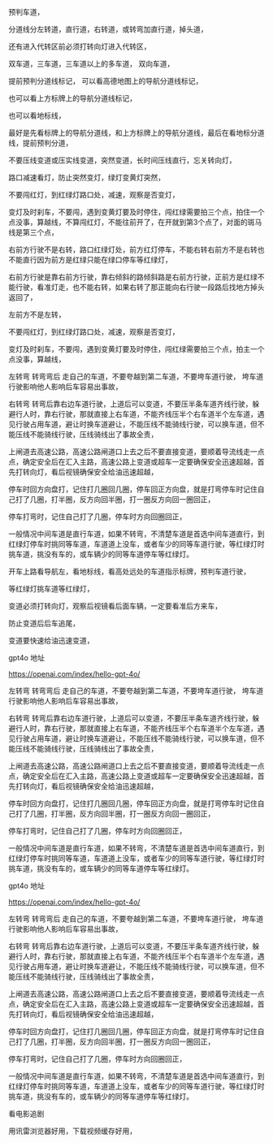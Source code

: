 
预判车道，



分道线分左转道，直行道，右转道，或转弯加直行道，掉头道，

还有进入代转区前必须打转向灯进入代转区，


双车道，三车道，三车道以上的多车道，
双向车道，

提前预判分道线标记，
可以看高德地图上的导航分道线标记，

也可以看上方标牌上的导航分道线标记，

也可以看地标线，

最好是先看标牌上的导航分道线，和上方标牌上的导航分道线，最后在看地标分道线，提前预判分道，


不要压线变道或压实线变道，突然变道，长时间压线直行，忘关转向灯，







路口减速看灯，防止突然变灯，绿灯变黄灯突然，

不要闯红灯，到红绿灯路口处，减速，观察是否变灯，

变灯及时刹车，不要闯，遇到变黄灯要及时停住，闯红绿需要拍三个点，拍住一个点没事，算越线，不算闯红灯，不能往前开了，在开就到第3个点了，对面的斑马线是第三个点，










右前方行驶不是右转，路口红绿灯处，前方红灯停车，不能右转右前方不是右转也不能直行因为前方是红绿只能在绿口停车等红绿灯，


右前方行驶是靠右前方行驶，靠右倾斜的路倾斜路是右前方行驶，正前方是红绿不能行驶，看准灯走，也不能右转，如果右转了那正能向右行驶一段路后找地方掉头返回了，

左前方不是左转，


不要闯红灯，到红绿灯路口处，减速，观察是否变灯，

变灯及时刹车，不要闯，遇到变黄灯要及时停住，闯红绿需要拍三个点，拍主一个点没事，算越线，







左转弯    转弯弯后     走自己的车道，不要夸越到第二车道，不要垮车道行驶，  垮车道行驶影响他人影响后车容易出事故，

右转弯  转弯后靠右边车道行驶，上道后可以变道，不要压半条车道齐线行驶，躲避行人时，靠右行驶，那就直接上右车道，不能齐线压半个右车道半个左车道，遇见行驶占用车道，避让时换车道避让，不能压线不能骑线行驶，可以换车道，但不能压线不能骑线行驶，压线骑线出了事故全责，


上闸道去高速公路，高速公路闸道口上去之后不要直接变道，要顺着导流线走一点点，确定安全后在汇入主路，高速公路上变道或超车一定要确保安全迅速超越，首先打转向灯，看后视镜确保安全给油迅速超越，


停车时回方向盘打，记住打几圈回几圈，停车回正方向盘，就是打弯停车时记住自己打了几圈，打半圈，反方向回半圈，打一圈反方向回一圈回正，

停车打弯时，记住自己打了几圈，停车时方向回圈回正，


一般情况中间车道是直行车道，如果不转弯，不清楚车道是首选中间车道直行，到红绿灯停车时挑同等车道，车道道上没车，或者车少的同等车道行驶，等红绿灯时挑车道，挑没有车的，或车辆少的同等车道停车等红绿灯。



开车上路看导航左，看地标线，看高处远处的车道指示标牌，预判车道行驶，


等红绿灯挑车道等红绿灯，



变道必须打转向灯，观察后视镜看后面车辆，一定要看准后方来车，

防止变道后后车追尾，


变道要快速给油迅速变道，











gpt4o      地址


https://openai.com/index/hello-gpt-4o/


左转弯    转弯弯后     走自己的车道，不要夸越到第二车道，不要垮车道行驶，  垮车道行驶影响他人影响后车容易出事故，

右转弯  转弯后靠右边车道行驶，上道后可以变道，不要压半条车道齐线行驶，躲避行人时，靠右行驶，那就直接上右车道，不能齐线压半个右车道半个左车道，遇见行驶占用车道，避让时换车道避让，不能压线不能骑线行驶，可以换车道，但不能压线不能骑线行驶，压线骑线出了事故全责，


上闸道去高速公路，高速公路闸道口上去之后不要直接变道，要顺着导流线走一点点，确定安全后在汇入主路，高速公路上变道或超车一定要确保安全迅速超越，首先打转向灯，看后视镜确保安全给油迅速超越，


停车时回方向盘打，记住打几圈回几圈，停车回正方向盘，就是打弯停车时记住自己打了几圈，打半圈，反方向回半圈，打一圈反方向回一圈回正，

停车打弯时，记住自己打了几圈，停车时方向回圈回正，


一般情况中间车道是直行车道，如果不转弯，不清楚车道是首选中间车道直行，到红绿灯停车时挑同等车道，车道道上没车，或者车少的同等车道行驶，等红绿灯时挑车道，挑没有车的，或车辆少的同等车道停车等红绿灯。




gpt4o      地址


https://openai.com/index/hello-gpt-4o/


左转弯    转弯弯后     走自己的车道，不要夸越到第二车道，不要垮车道行驶，  垮车道行驶影响他人影响后车容易出事故，

右转弯  转弯后靠右边车道行驶，上道后可以变道，不要压半条车道齐线行驶，躲避行人时，靠右行驶，那就直接上右车道，不能齐线压半个右车道半个左车道，遇见行驶占用车道，避让时换车道避让，不能压线不能骑线行驶，可以换车道，但不能压线不能骑线行驶，压线骑线出了事故全责，


上闸道去高速公路，高速公路闸道口上去之后不要直接变道，要顺着导流线走一点点，确定安全后在汇入主路，高速公路上变道或超车一定要确保安全迅速超越，首先打转向灯，看后视镜确保安全给油迅速超越，


停车时回方向盘打，记住打几圈回几圈，停车回正方向盘，就是打弯停车时记住自己打了几圈，打半圈，反方向回半圈，打一圈反方向回一圈回正，

停车打弯时，记住自己打了几圈，停车时方向回圈回正，


一般情况中间车道是直行车道，如果不转弯，不清楚车道是首选中间车道直行，到红绿灯停车时挑同等车道，车道道上没车，或者车少的同等车道行驶，等红绿灯时挑车道，挑没有车的，或车辆少的同等车道停车等红绿灯。






看电影追剧



用讯雷浏览器好用，下载视频缓存好用，









































































